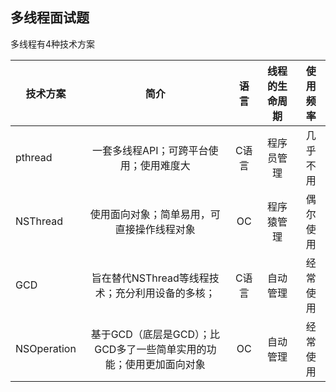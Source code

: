 ## 多线程面试题
 
 多线程有4种技术方案
 
 |技术方案|简介|语言|线程的生命周期|使用频率|
 |---|:---:|:---:|:---:|:---:|
 |pthread|一套多线程API；可跨平台使用；使用难度大|C语言|程序员管理|几乎不用|
 |NSThread|使用面向对象；简单易用，可直接操作线程对象|OC|程序猿管理|偶尔使用|
 |GCD|旨在替代NSThread等线程技术；充分利用设备的多核；|C语言|自动管理|经常使用|
 |NSOperation|基于GCD（底层是GCD）；比GCD多了一些简单实用的功能；使用更加面向对象|OC|自动管理|经常使用|
